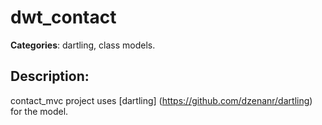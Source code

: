 # dwt_contact

**Categories**: dartling, class models. 

## Description: 
contact_mvc project uses 
[dartling] (https://github.com/dzenanr/dartling) for the model.